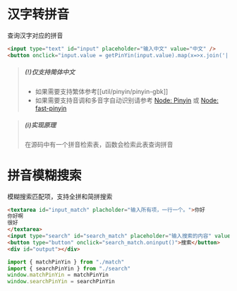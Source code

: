 
# 汉字转拼音
查询汉字对应的拼音

```html demo doc hide
<input type="text" id="input" placeholder="输入中文" value="中文" />
<button onclick="input.value = getPinYin(input.value).map(x=>x.join('|')).join(' ')">转为拼音</button>
```

> ##### (!)仅支持简体中文
> - 如果需要支持繁体参考[[util/pinyin/pinyin-gbk]]
> - 如果需要支持音调和多音字自动识别请参考 [Node: Pinyin](https://www.npmjs.com/package/pinyin) 或 [Node: fast-pinyin](https://www.npmjs.com/package/fast-pinyin)

> ##### (i)实现原理
> 在源码中有一个拼音检索表，函数会检索此表查询拼音

# 拼音模糊搜索
模糊搜索匹配项，支持全拼和简拼搜索

```html demo hide doc
<textarea id="input_match" placholder="输入所有项，一行一个。">你好
你好啊
很好
</textarea>
<input type="search" id="search_match" placeholder="输入搜索的内容" value="nih" oninput="output.innerHTML = searchPinYin(input_match.value.split('\n'), search_match.value).map(item => item.result).join('<br>')" />
<button type="button" onclick="search_match.oninput()">搜索</button>
<div id="output"></div>
```
```js demo
import { matchPinYin } from "./match"
import { searchPinYin } from "./search"
window.matchPinYin = matchPinYin
window.searchPinYin = searchPinYin
```